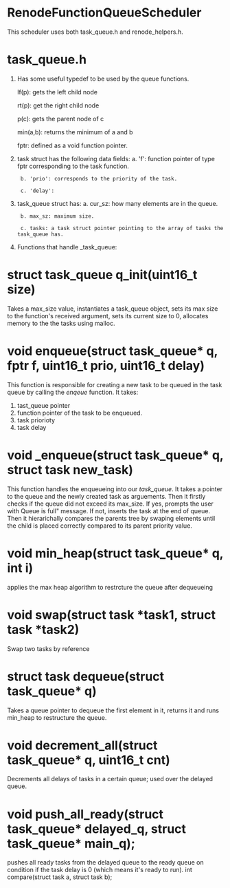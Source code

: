 # RenodeFunctionQueueScheduler
This scheduler uses both task_queue.h and renode_helpers.h.

# task_queue.h
1. Has some useful typedef to be used by the queue functions.

    lf(p): gets the left child node
    
    rt(p): get the right child node
    
    p(c): gets the parent node of c
    
    min(a,b): returns the minimum of a and b
    
    fptr: defined as a void function pointer.
    
2. task struct has the following data fields:
        a. 'f': function pointer of type fptr corresponding to the task function.
        
        b. 'prio': corresponds to the priority of the task.
        
        c. 'delay':
        
3. task_queue struct has:
        a. cur_sz: how many elements are in the queue.
        
        b. max_sz: maximum size.
        
        c. tasks: a task struct pointer pointing to the array of tasks the task_queue has.
        
4. Functions that handle _task_queue:
# struct task_queue q_init(uint16_t size)
Takes a max_size value, instantiates a task_queue object, sets its max size to the function's received argument, sets its current size to 0, allocates memory to the the tasks using    malloc.

# void enqueue(struct task_queue* q, fptr f, uint16_t prio, uint16_t delay)
This function is responsible for creating a new task to be queued in the task queue by calling the _enqeue_ function. It takes:
  1. tast_queue pointer
  2. function pointer of the task to be enqueued.
  3. task priorioty
  4. task delay
# void \_enqueue(struct task_queue* q, struct task new_task)
This function handles the enqueueing into our _task_queue_. It takes a pointer to the queue and the newly created task as arguements. Then it firstly checks if the queue did not exceed its max_size. If yes, prompts the user with Queue is full" message. If not, inserts the task at the end of queue. Then it hierarichally compares the parents tree by swaping elements until the child is placed correctly compared to its parent priority value.

# void min_heap(struct task_queue* q, int i)
applies the max heap algorithm to restrcture the queue after dequeueing

# void swap(struct task *task1, struct task *task2)
Swap two tasks by reference

# struct task dequeue(struct task_queue* q)
Takes a queue pointer to dequeue the first element in it, returns it and runs min_heap to restructure the queue.

# void decrement_all(struct task_queue* q, uint16_t cnt)
Decrements all delays of tasks in a certain queue; used over the delayed queue.

# void push_all_ready(struct task_queue* delayed_q, struct task_queue* main_q);
pushes all ready tasks from the delayed queue to the ready queue on condition if the task delay is 0 (which means it's ready to run).
int compare(struct task a, struct task b);

